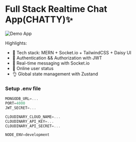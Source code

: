 # Full Stack Realtime Chat App(CHATTY)✨

![Demo App](/frontend/public/screenshot-for-readme.png)

Highlights:

- 🌟 Tech stack: MERN + Socket.io + TailwindCSS + Daisy UI
- 🎃 Authentication && Authorization with JWT
- 👾 Real-time messaging with Socket.io
- 🚀 Online user status
- 👌 Global state management with Zustand

### Setup .env file

```js
MONGODB_URL=...
PORT=4000
JWT_SECRET=...

CLOUDINARY_CLOUD_NAME=...
CLOUDINARY_API_KEY=...
CLOUDINARY_API_SECRET=...

NODE_ENV=development
```

